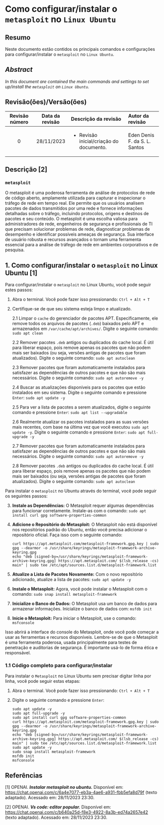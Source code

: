 # Como configurar/instalar o `metasploit` no `Linux Ubuntu`

## Resumo

Neste documento estão contidos os principais comandos e configurações para configurar/instalar o `metasploit` no `Linux Ubuntu`.

## _Abstract_

_In this document are contained the main commands and settings to set up/install the `metasploit` on `Linux Ubuntu`._

## Revisão(ões)/Versão(ões)

|Revisão número|Data da revisão|Descrição da revisão|Autor da revisão|
|:-:|:-:|:-|:-|
|0|28/11/2023|<ul><li>Revisão inicial/criação do documento.</li></ul>|Eden Denis F. da S. L. Santos|

## Descrição [2]

### `metasploit`

O metasploit é uma poderosa ferramenta de análise de protocolos de rede de código aberto, amplamente utilizada para capturar e inspecionar o tráfego de rede em tempo real. Ele permite que os usuários analisem pacotes de dados transmitidos por uma rede e fornece informações detalhadas sobre o tráfego, incluindo protocolos, origens e destinos de pacotes e seu conteúdo. O metasploit é uma escolha valiosa para administradores de rede, engenheiros de segurança e profissionais de TI que precisam solucionar problemas de rede, diagnosticar problemas de desempenho e identificar possíveis ameaças de segurança. Sua interface de usuário robusta e recursos avançados o tornam uma ferramenta essencial para a análise de tráfego de rede em ambientes corporativos e de pesquisa.

## 1. Como configurar/instalar o `metasploit` no Linux Ubuntu [1]

Para configurar/instalar o `metasploit` no Linux Ubuntu, você pode seguir estes passos:

1. Abra o terminal. Você pode fazer isso pressionando: `Ctrl + Alt + T`


2. Certifique-se de que seu sistema esteja limpo e atualizado.

    2.1 Limpar o `cache` do gerenciador de pacotes APT. Especificamente, ele remove todos os arquivos de pacotes (`.deb`) baixados pelo APT e armazenados em `/var/cache/apt/archives/`. Digite o seguinte comando: `sudo apt clean` 
    
    2.2 Remover pacotes `.deb` antigos ou duplicados do cache local. É útil para liberar espaço, pois remove apenas os pacotes que não podem mais ser baixados (ou seja, versões antigas de pacotes que foram atualizados). Digite o seguinte comando: `sudo apt autoclean`

    2.3 Remover pacotes que foram automaticamente instalados para satisfazer as dependências de outros pacotes e que não são mais necessários. Digite o seguinte comando: `sudo apt autoremove -y`

    2.4 Buscar as atualizações disponíveis para os pacotes que estão instalados em seu sistema. Digite o seguinte comando e pressione `Enter`: `sudo apt update -y`

    2.5 Para ver a lista de pacotes a serem atualizados, digite o seguinte comando e pressione `Enter`:  `sudo apt list --upgradable`

    2.6 Realmente atualizar os pacotes instalados para as suas versões mais recentes, com base na última vez que você executou `sudo apt update -y`. Digite o seguinte comando e pressione `Enter`: `sudo apt full-upgrade -y`

    2.7 Remover pacotes que foram automaticamente instalados para satisfazer as dependências de outros pacotes e que não são mais necessários. Digite o seguinte comando: `sudo apt autoremove -y`

    2.8 Remover pacotes `.deb` antigos ou duplicados do cache local. É útil para liberar espaço, pois remove apenas os pacotes que não podem mais ser baixados (ou seja, versões antigas de pacotes que foram atualizados). Digite o seguinte comando: `sudo apt autoclean`

Para instalar o `metasploit` no Ubuntu através do terminal, você pode seguir os seguintes passos:

3. **Instale as Dependências:** O Metasploit requer algumas dependências para funcionar corretamente. Instale-as com o comando: `sudo apt install curl gpg software-properties-common`

4. **Adicione o Repositório do Metasploit:** O Metasploit não está disponível nos repositórios padrão do Ubuntu, então você precisa adicionar o repositório oficial. Faça isso com o seguinte comando:

    ```
    curl https://apt.metasploit.com/metasploit-framework.gpg.key | sudo gpg --dearmor -o /usr/share/keyrings/metasploit-framework-archive-keyring.gpg
    echo "deb [signed-by=/usr/share/keyrings/metasploit-framework-archive-keyring.gpg] https://apt.metasploit.com/ $(lsb_release -cs) main" | sudo tee /etc/apt/sources.list.d/metasploit-framework.list
    ```

5. **Atualize a Lista de Pacotes Novamente:** Com o novo repositório adicionado, atualize a lista de pacotes: `sudo apt update -y`

6. **Instale o Metasploit:** Agora, você pode instalar o Metasploit com o comando: `sudo snap install metasploit-framework`

7. **Inicialize o Banco de Dados:** O Metasploit usa um banco de dados para armazenar informações. Inicialize o banco de dados com: `msfdb init`

8. **Inicie o Metasploit:** Para iniciar o Metasploit, use o comando: `msfconsole`

Isso abrirá a interface do console do Metasploit, onde você pode começar a usar as ferramentas e recursos disponíveis. Lembre-se de que o Metasploit é uma ferramenta poderosa, usada principalmente para testes de penetração e auditorias de segurança. É importante usá-lo de forma ética e responsável.

### 1.1 Código completo para configurar/instalar

Para instalar o `Metasploit` no Linux Ubuntu sem precisar digitar linha por linha, você pode seguir estas etapas:

1. Abra o terminal. Você pode fazer isso pressionando: `Ctrl + Alt + T`

2. Digite o seguinte comando e pressione `Enter`:

    ```
    sudo apt update -y
    sudo apt full-upgrade -y
    sudo apt install curl gpg software-properties-common
    curl https://apt.metasploit.com/metasploit-framework.gpg.key | sudo gpg --dearmor -o /usr/share/keyrings/metasploit-framework-archive-keyring.gpg
    echo "deb [signed-by=/usr/share/keyrings/metasploit-framework-archive-keyring.gpg] https://apt.metasploit.com/ $(lsb_release -cs) main" | sudo tee /etc/apt/sources.list.d/metasploit-framework.list
    sudo apt update -y
    sudo snap install metasploit-framework
    msfdb init
    msfconsole
    ```


## Referências

[1] OPENAI. ***Instalar metasploit no ubuntu.*** Disponível em: <https://chat.openai.com/c/6a4e7077-eb3a-4ae6-a931-fbb5efa8d79f> (texto adaptado). Acessado em: 28/11/2023 23:30.

[2] OPENAI. ***Vs code: editor popular.*** Disponível em: <https://chat.openai.com/c/b640a25d-f8e3-4922-8a3b-ed74a2657e42> (texto adaptado). Acessado em: 28/11/2023 23:30.

